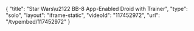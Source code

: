 {
    "title": "Star Wars\u2122 BB-8 App-Enabled Droid with Trainer",
    "type": "solo",
    "layout": "iframe-static",
    "videoId": "117452972",
    "url": "\/tvpembed\/117452972"
}